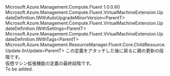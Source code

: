 <Type Name="IWithAttach&lt;ParentT&gt;" FullName="Microsoft.Azure.Management.Compute.Fluent.VirtualMachineExtension.UpdateDefinition.IWithAttach&lt;ParentT&gt;">
  <TypeSignature Language="C#" Value="public interface IWithAttach&lt;ParentT&gt; : Microsoft.Azure.Management.Compute.Fluent.VirtualMachineExtension.UpdateDefinition.IWithAutoUpgradeMinorVersion&lt;ParentT&gt;, Microsoft.Azure.Management.Compute.Fluent.VirtualMachineExtension.UpdateDefinition.IWithSettings&lt;ParentT&gt;, Microsoft.Azure.Management.Compute.Fluent.VirtualMachineExtension.UpdateDefinition.IWithTags&lt;ParentT&gt;, Microsoft.Azure.Management.ResourceManager.Fluent.Core.ChildResource.Update.IInUpdate&lt;ParentT&gt;" />
  <TypeSignature Language="ILAsm" Value=".class public interface auto ansi abstract IWithAttach`1&lt;ParentT&gt; implements class Microsoft.Azure.Management.Compute.Fluent.VirtualMachineExtension.UpdateDefinition.IWithAutoUpgradeMinorVersion`1&lt;!ParentT&gt;, class Microsoft.Azure.Management.Compute.Fluent.VirtualMachineExtension.UpdateDefinition.IWithSettings`1&lt;!ParentT&gt;, class Microsoft.Azure.Management.Compute.Fluent.VirtualMachineExtension.UpdateDefinition.IWithTags`1&lt;!ParentT&gt;, class Microsoft.Azure.Management.ResourceManager.Fluent.Core.ChildResource.Update.IInUpdate`1&lt;!ParentT&gt;" />
  <TypeSignature Language="DocId" Value="T:Microsoft.Azure.Management.Compute.Fluent.VirtualMachineExtension.UpdateDefinition.IWithAttach`1" />
  <TypeSignature Language="VB.NET" Value="Public Interface IWithAttach(Of ParentT)&#xA;Implements IInUpdate(Of ParentT), IWithAutoUpgradeMinorVersion(Of ParentT), IWithSettings(Of ParentT), IWithTags(Of ParentT)" />
  <TypeSignature Language="F#" Value="type IWithAttach&lt;'ParentT&gt; = interface&#xA;    interface IInUpdate&lt;'ParentT&gt;&#xA;    interface IWithAutoUpgradeMinorVersion&lt;'ParentT&gt;&#xA;    interface IWithSettings&lt;'ParentT&gt;&#xA;    interface IWithTags&lt;'ParentT&gt;" />
  <AssemblyInfo>
    <AssemblyName>Microsoft.Azure.Management.Compute.Fluent</AssemblyName>
    <AssemblyVersion>1.0.0.60</AssemblyVersion>
  </AssemblyInfo>
  <TypeParameters>
    <TypeParameter Name="ParentT" />
  </TypeParameters>
  <Interfaces>
    <Interface>
      <InterfaceName>Microsoft.Azure.Management.Compute.Fluent.VirtualMachineExtension.UpdateDefinition.IWithAutoUpgradeMinorVersion&lt;ParentT&gt;</InterfaceName>
    </Interface>
    <Interface>
      <InterfaceName>Microsoft.Azure.Management.Compute.Fluent.VirtualMachineExtension.UpdateDefinition.IWithSettings&lt;ParentT&gt;</InterfaceName>
    </Interface>
    <Interface>
      <InterfaceName>Microsoft.Azure.Management.Compute.Fluent.VirtualMachineExtension.UpdateDefinition.IWithTags&lt;ParentT&gt;</InterfaceName>
    </Interface>
    <Interface>
      <InterfaceName>Microsoft.Azure.Management.ResourceManager.Fluent.Core.ChildResource.Update.IInUpdate&lt;ParentT&gt;</InterfaceName>
    </Interface>
  </Interfaces>
  <Docs>
    <typeparam name="ParentT">この定義をアタッチした後に戻るに親の更新の段階です。</typeparam>
    <summary>
            仮想マシン拡張機能の定義の最終段階です。
            </summary>
    <remarks>To be added.</remarks>
  </Docs>
  <Members />
</Type>
